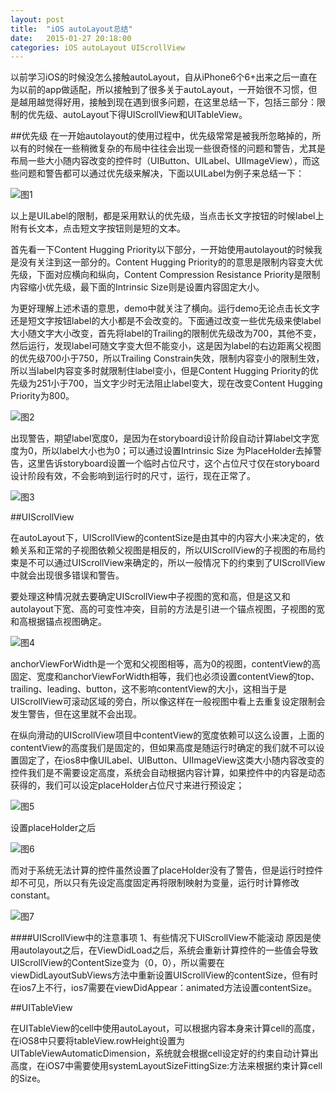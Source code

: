 ```yaml
---
layout: post
title:  "iOS autoLayout总结"
date:   2015-01-27 20:18:00
categories: iOS autoLayout UIScrollView
---
```


以前学习iOS的时候没怎么接触autoLayout，自从iPhone6个6+出来之后一直在为以前的app做适配，所以接触到了很多关于autoLayout，一开始很不习惯，但是越用越觉得好用，接触到现在遇到很多问题，在这里总结一下，包括三部分：限制的优先级、autoLayout下得UIScrollView和UITableView。

##优先级
在一开始autolayout的使用过程中，优先级常常是被我所忽略掉的，所以有的时候在一些稍微复杂的布局中往往会出现一些很奇怪的问题和警告，尤其是布局一些大小随内容改变的控件时（UIButton、UILabel、UIImageView），而这些问题和警告都可以通过优先级来解决，下面以UILabel为例子来总结一下：

![图1](https://raw.githubusercontent.com/RuiKQ/RuiKQ.github.io/master/assets/images/0127/1.png) 

以上是UILabel的限制，都是采用默认的优先级，当点击长文字按钮的时候label上附有长文本，点击短文字按钮则是短的文本。

首先看一下Content Hugging Priority以下部分，一开始使用autolayout的时候我是没有关注到这一部分的。Content Hugging Priority的的意思是限制内容变大优先级，下面对应横向和纵向，Content Compression Resistance Priority是限制内容缩小优先级，最下面的Intrinsic Size则是设置内容固定大小。

为更好理解上述术语的意思，demo中就关注了横向。运行demo无论点击长文字还是短文字按钮label的大小都是不会改变的。下面通过改变一些优先级来使label大小随文字大小改变，首先将label的Trailing的限制优先级改为700，其他不变，然后运行，发现label可随文字变大但不能变小，这是因为label的右边距离父视图的优先级700小于750，所以Trailing Constrain失效，限制内容变小的限制生效，所以当label内容变多时就限制住label变小，但是Content Hugging Priority的优先级为251小于700，当文字少时无法阻止label变大，现在改变Content Hugging Priority为800。

![图2](https://raw.githubusercontent.com/RuiKQ/RuiKQ.github.io/master/assets/images/0127/2.png)

出现警告，期望label宽度0，是因为在storyboard设计阶段自动计算label文字宽度为0，所以label大小也为0；可以通过设置Intrinsic Size 为PlaceHolder去掉警告，这里告诉storyboard设置一个临时占位尺寸，这个占位尺寸仅在storyboard设计阶段有效，不会影响到运行时的尺寸，运行，现在正常了。

![图3](https://raw.githubusercontent.com/RuiKQ/RuiKQ.github.io/master/assets/images/0127/13.png)


##UIScrollView

在autoLayout下，UIScrollView的contentSize是由其中的内容大小来决定的，依赖关系和正常的子视图依赖父视图是相反的，所以UIScrollView的子视图的布局约束是不可以通过UIScrollView来确定的，所以一般情况下的约束到了UIScrollView中就会出现很多错误和警告。

要处理这种情况就去要确定UIScrollView中子视图的宽和高，但是这又和autolayout下宽、高的可变性冲突，目前的方法是引进一个锚点视图，子视图的宽和高根据锚点视图确定。

![图4](https://raw.githubusercontent.com/RuiKQ/RuiKQ.github.io/master/assets/images/0127/4.png)

anchorViewForWidth是一个宽和父视图相等，高为0的视图，contentView的高固定、宽度和anchorViewForWidth相等，我们也必须设置contentView的top、trailing、leading、button，这不影响contentView的大小，这相当于是UIScrollView可滚动区域的旁白，所以像这样在一般视图中看上去重复设定限制会发生警告，但在这里就不会出现。

在纵向滑动的UIScrollView项目中contentView的宽度依赖可以这么设置，上面的contentView的高度我们是固定的，但如果高度是随运行时确定的我们就不可以设置固定了，在ios8中像UILabel、UIButton、UIImageView这类大小随内容改变的控件我们是不需要设定高度，系统会自动根据内容计算，如果控件中的内容是动态获得的，我们可以设定placeHolder占位尺寸来进行预设定；

![图5](https://raw.githubusercontent.com/RuiKQ/RuiKQ.github.io/master/assets/images/0127/5.png)

设置placeHolder之后

![图6](https://raw.githubusercontent.com/RuiKQ/RuiKQ.github.io/master/assets/images/0127/6.png)

而对于系统无法计算的控件虽然设置了placeHolder没有了警告，但是运行时控件却不可见，所以只有先设定高度固定再将限制映射为变量，运行时计算修改constant。

![图7](https://raw.githubusercontent.com/RuiKQ/RuiKQ.github.io/master/assets/images/0127/17.png)

####UIScrollView中的注意事项
1、有些情况下UIScrollView不能滚动
原因是使用autolayout之后，在ViewDidLoad之后，系统会重新计算控件的一些值会导致UIScrollView的ContentSize变为（0，0），所以需要在viewDidLayoutSubViews方法中重新设置UIScrollView的contentSize，但有时在ios7上不行，ios7需要在viewDidAppear：animated方法设置contentSize。

##UITableView

在UITableView的cell中使用autoLayout，可以根据内容本身来计算cell的高度，在iOS8中只要将tableView.rowHeight设置为UITableViewAutomaticDimension，系统就会根据cell设定好的约束自动计算出高度，在iOS7中需要使用systemLayoutSizeFittingSize:方法来根据约束计算cell的Size。